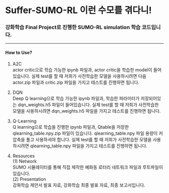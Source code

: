 # Suffer-SUMO-RL 이런 수모를 겪다니!

### 강화학습 Final Project로 진행한 SUMO-RL simulation 학습 코드입니다.
---------

#### How to Use? 

1. A2C  
actor critic으로 학습 가능한 ipynb 파일과, actor critic을 학습한 model이 들어있습니다. 실제 test를 할 때 저희가 사전학습한 모델을 사용하시려면 다음 actor.zip 파일과 critic.zip 파일을 가지고 테스트를 진행하면 됩니다.

2. DQN   
Deep Q learning으로 학습 가능한 ipynb 파일과, 학습한 파라미터가 저장되어있는 dqn_weights.h5 파일이 들어있습니다. 실제 test를 할 때 저희가 사전학습한 모델을 사용하시려면 dqn_weights.h5 파일을 가지고 테스트를 진행하면 됩니다.

3. Q-Learning    
Q learning으로 학습을 진행한 ipynb 파일과, Qtable을 저장한 qlearning_table.npy.zip 파일이 있습니다. qlearning_table.npy 파일 용량이 커 압축을 풀고 사용하셔야 합니다. 실제 test를 할 때 저희가 사전학습한 모델을 사용하시려면 qlearning_table.npy 파일을 가지고 테스트를 진행하면 됩니다. 

4. Resources    
(1) Network     
SUMO 시뮬레이터를 통해 직접 제작한 혜화동 로터리 네트워크 파일과 루트파일이 있습니다.        
(2) Presentation      
강화학습 제안서 발표 자료, 강화학습 최종 발표 자료, 최종 보고서입니다. 
